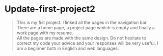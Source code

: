 # Update-first-project2

> This is my fist project. I linked all the pages in the navigation bar. There are a home page, a project page whitch is empty and finally a work page with my resume.  
> All the pages are made with the same design.
> Do not hesitate to correct my code your advice and your responses will be very useful. I am a beginner both in English and web languages.
